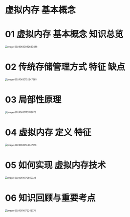 # 虚拟内存 基本概念



# 01 虚拟内存 基本概念 知识总览

<img src="https://cvp.oss-cn-shanghai.aliyuncs.com/picgo/202406300926671.png" alt="image-20240630092640488" style="zoom:50%;" />



# 02 传统存储管理方式 特征 缺点

<img src="https://cvp.oss-cn-shanghai.aliyuncs.com/picgo/202406301026877.png" alt="image-20240630102647565" style="zoom:50%;" />



# 03 局部性原理

<img src="https://cvp.oss-cn-shanghai.aliyuncs.com/picgo/202406301137187.png" alt="image-20240630113702873" style="zoom:50%;" />



# 04 虚拟内存 定义 特征

<img src="https://cvp.oss-cn-shanghai.aliyuncs.com/picgo/202406301440275.png" alt="image-20240630144047018" style="zoom:50%;" />



# 05 如何实现 虚拟内存技术

<img src="https://cvp.oss-cn-shanghai.aliyuncs.com/picgo/202405161708478.png" alt="image-20240516170850323" style="zoom:50%;" />



# 06 知识回顾与重要考点

<img src="https://cvp.oss-cn-shanghai.aliyuncs.com/picgo/202405161722927.png" alt="image-20240516172245770" style="zoom:50%;" />
